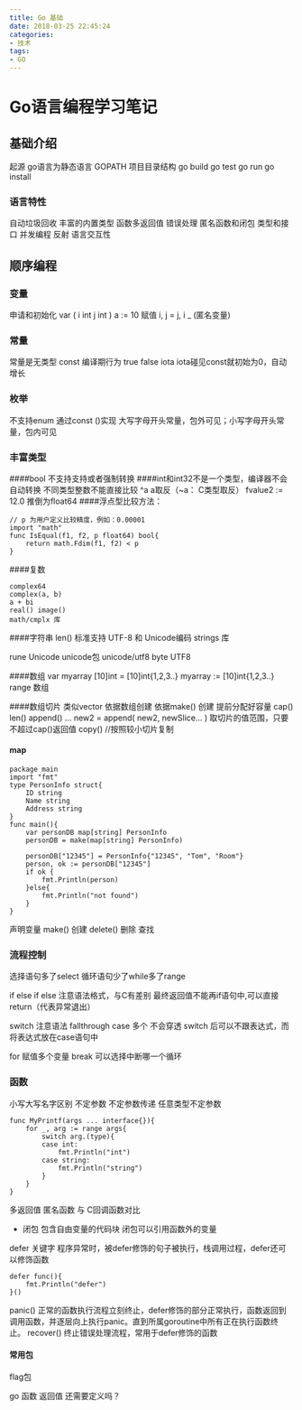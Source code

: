 ```yaml
---
title: Go 基础
date: 2018-03-25 22:45:24
categories:
- 技术 
tags:
- GO
---
```


# Go语言编程学习笔记

## 基础介绍
起源
go语言为静态语言
GOPATH
项目目录结构
go build
go test
go run
go install

<!--more-->

### 语言特性
自动垃圾回收
丰富的内置类型
函数多返回值
错误处理
匿名函数和闭包
类型和接口
并发编程
反射
语言交互性

## 顺序编程
### 变量
申请和初始化
var (
    i int
    j int
)
a := 10
赋值
i, j = j, i
_ (匿名变量)

### 常量
常量是无类型
const
编译期行为
true false iota
iota碰见const就初始为0，自动增长

### 枚举
 不支持enum
 通过const ()实现
 大写字母开头常量，包外可见；小写字母开头常量，包内可见
 
### 丰富类型
####bool 不支持支持或者强制转换
####int和int32不是一个类型，编译器不会自动转换
不同类型整数不能直接比较
^a a取反（~a： C类型取反）
fvalue2 := 12.0 推倒为float64
####浮点型比较方法：
```
// p 为用户定义比较精度，例如：0.00001
import "math"
func IsEqual(f1, f2, p float64) bool{
    return math.Fdim(f1, f2) < p
}
```
####复数
```
complex64
complex(a, b)
a + bi
real() image()
math/cmplx 库
```
####字符串
len()
标准支持 UTF-8 和 Unicode编码
strings 库

rune Unicode unicode包 unicode/utf8
byte UTF8 

####数组
var myarray [10]int = [10]int{1,2,3..}
myarray := [10]int{1,2,3..}
range 数组

####数组切片
类似vector
依据数组创建
依据make() 创建
提前分配好容量
cap() 
len()
append()  ...
new2 = append( new2, newSlice... )
取切片的值范围，只要不超过cap()返回值
copy() //按照较小切片复制

#### map
```
package main
import "fmt"
type PersonInfo struct{
    ID string
    Name string
    Address string
}
func main(){
	var personDB map[string] PersonInfo
    personDB = make(map[string] PersonInfo)

    personDB["12345"] = PersonInfo{"12345", "Tom", "Room"}
    person, ok := personDB["12345"]
    if ok {
        fmt.Println(person)
    }else{
        fmt.Println("not found")
    }
}
```
声明变量
make() 创建
delete() 删除
查找

### 流程控制
选择语句多了select
循环语句少了while多了range

if else if else
注意语法格式，与C有差别
最终返回值不能再if语句中,可以直接return（代表异常退出）

switch 注意语法
fallthrough
case 多个
不会穿透
switch 后可以不跟表达式，而将表达式放在case语句中

for
赋值多个变量
break 可以选择中断哪一个循环

### 函数
小写大写名字区别
不定参数
不定参数传递
任意类型不定参数
```
func MyPrintf(args ... interface{}){
    for _, arg := range args{
        switch arg.(type){
        case int:
            fmt.Println("int")
        case string:
            fmt.Println("string")
        }
    }
}
```
多返回值
匿名函数 与 C回调函数对比
* 闭包
包含自由变量的代码块
闭包可以引用函数外的变量

defer 关键字
程序异常时，被defer修饰的句子被执行，栈调用过程，defer还可以修饰函数
```
defer func(){
    fmt.Println("defer")
}()
```    

panic()
正常的函数执行流程立刻终止，defer修饰的部分正常执行，函数返回到调用函数，并逐层向上执行panic。直到所属goroutine中所有正在执行函数终止。
recover()
终止错误处理流程，常用于defer修饰的函数
#### 常用包
flag包

go 函数 返回值 还需要定义吗？

